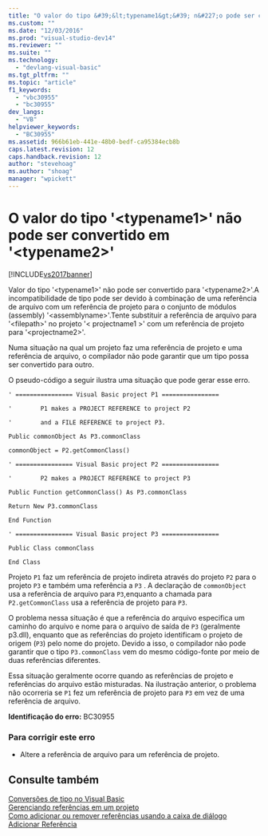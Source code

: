 ```yaml
---
title: "O valor do tipo &#39;&lt;typename1&gt;&#39; n&#227;o pode ser convertido em &#39;&lt;typename2&gt;&#39; | Microsoft Docs"
ms.custom: ""
ms.date: "12/03/2016"
ms.prod: "visual-studio-dev14"
ms.reviewer: ""
ms.suite: ""
ms.technology: 
  - "devlang-visual-basic"
ms.tgt_pltfrm: ""
ms.topic: "article"
f1_keywords: 
  - "vbc30955"
  - "bc30955"
dev_langs: 
  - "VB"
helpviewer_keywords: 
  - "BC30955"
ms.assetid: 966b61eb-441e-48b0-bedf-ca95384ecb8b
caps.latest.revision: 12
caps.handback.revision: 12
author: "stevehoag"
ms.author: "shoag"
manager: "wpickett"
---
```

# O valor do tipo &#39;&lt;typename1&gt;&#39; n&#227;o pode ser convertido em &#39;&lt;typename2&gt;&#39;
[!INCLUDE[vs2017banner](../../../csharp/includes/vs2017banner.md)]

Valor do tipo '\<typename1\>' não pode ser convertido para '\<typename2\>'.A incompatibilidade de tipo pode ser devido à combinação de uma referência de arquivo com um referência de projeto para o conjunto de módulos \(assembly\) '\<assemblyname\>'.Tente substituir a referência de arquivo para '\<filepath\>' no projeto '\< projectname1 \>' com um referência de projeto para '\<projectname2\>'.  
  
 Numa situação na qual um projeto faz uma referência de projeto e uma referência de arquivo, o compilador não pode garantir que um tipo possa ser convertido para outro.  
  
 O pseudo\-código a seguir ilustra uma situação que pode gerar esse erro.  
  
 `' ================ Visual Basic project P1 ================`  
  
 `'        P1 makes a PROJECT REFERENCE to project P2`  
  
 `'        and a FILE REFERENCE to project P3.`  
  
 `Public commonObject As P3.commonClass`  
  
 `commonObject = P2.getCommonClass()`  
  
 `' ================ Visual Basic project P2 ================`  
  
 `'        P2 makes a PROJECT REFERENCE to project P3`  
  
 `Public Function getCommonClass() As P3.commonClass`  
  
 `Return New P3.commonClass`  
  
 `End Function`  
  
 `' ================ Visual Basic project P3 ================`  
  
 `Public Class commonClass`  
  
 `End Class`  
  
 Projeto `P1` faz um referência de projeto indireta através do projeto `P2` para o projeto `P3` e também uma referência a `P3` .  A declaração de `commonObject` usa a referência de arquivo para `P3`,enquanto a chamada para `P2.getCommonClass` usa a referência de projeto para `P3`.  
  
 O problema nessa situação é que a referência do arquivo especifica um caminho do arquivo e nome para o arquivo de saída de `P3` \(geralmente p3.dll\), enquanto que as referências do projeto identificam o projeto de origem \(`P3`\) pelo nome do projeto.  Devido a isso, o compilador não pode garantir que o tipo `P3.commonClass` vem do mesmo código\-fonte por meio de duas referências diferentes.  
  
 Essa situação geralmente ocorre quando as referências de projeto e referências do arquivo estão misturadas.  Na ilustração anterior, o problema não ocorreria se `P1` fez um referência de projeto para `P3` em vez de uma referência de arquivo.  
  
 **Identificação do erro:**  BC30955  
  
### Para corrigir este erro  
  
-   Altere a referência de arquivo para um referência de projeto.  
  
## Consulte também  
 [Conversões de tipo no Visual Basic](../../../visual-basic/programming-guide/language-features/data-types/type-conversions.md)   
 [Gerenciando referências em um projeto](/visual-studio/ide/managing-references-in-a-project)   
 [Como adicionar ou remover referências usando a caixa de diálogo Adicionar Referência](http://msdn.microsoft.com/pt-br/3bd75d61-f00c-47c0-86a2-dd1f20e231c9)